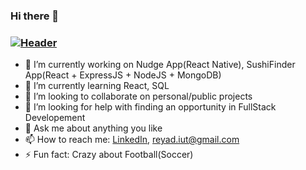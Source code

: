 ### Hi there 👋
### [![Header](https://raw.githubusercontent.com/MartinHeinz/<OWNER>/<OWNER>/readme_header.png "Header")](https://some-url.dev/)
- 🔭 I’m currently working on Nudge App(React Native), SushiFinder App(React + ExpressJS + NodeJS + MongoDB)
- 🌱 I’m currently learning React, SQL
- 👯 I’m looking to collaborate on personal/public projects
- 🤔 I’m looking for help with finding an opportunity in FullStack Developement
- 💬 Ask me about anything you like
- 📫 How to reach me: [LinkedIn](https://www.linkedin.com/in/reyadmahmud/), [reyad.iut@gmail.com](reyad.iut@gmail.com)
- ⚡ Fun fact: Crazy about Football(Soccer)
